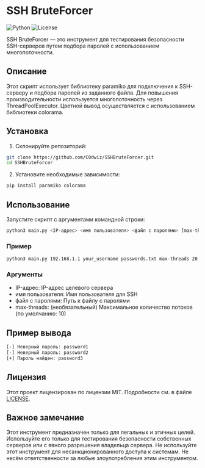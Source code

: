 # SSH BruteForcer

![Python](https://img.shields.io/badge/python-3.x-blue.svg)
![License](https://img.shields.io/badge/license-MIT-green.svg)

SSH BruteForcer — это инструмент для тестирования безопасности SSH-серверов путем подбора паролей с использованием многопоточности.

## Описание

Этот скрипт использует библиотеку paramiko для подключения к SSH-серверу и подбора паролей из заданного файла. Для повышения производительности используется многопоточность через ThreadPoolExecutor. Цветной вывод осуществляется с использованием библиотеки colorama.

## Установка

1. Склонируйте репозиторий:

```sh
git clone https://github.com/C0dwiz/SSHBruteForcer.git
cd SSHBruteForcer
```

2. Установите необходимые зависимости:

```sh
pip install paramiko colorama
```

## Использование

Запустите скрипт с аргументами командной строки:

```sh
python3 main.py <IP-адрес> <имя пользователя> <файл с паролями> [max-threads <количество потоков>]
```

### Пример

```sh
python3 main.py 192.168.1.1 your_username passwords.txt max-threads 20
```

### Аргументы

- IP-адрес: IP-адрес целевого сервера
- имя пользователя: Имя пользователя для SSH
- файл с паролями: Путь к файлу с паролями
- max-threads: (необязательный) Максимальное количество потоков (по умолчанию: 10)

## Пример вывода

```sh
[-] Неверный пароль: password1
[-] Неверный пароль: password2
[+] Пароль найден: password3
```

## Лицензия

Этот проект лицензирован по лицензии MIT. Подробности см. в файле [LICENSE](LICENSE).

## Важное замечание

Этот инструмент предназначен только для легальных и этичных целей. Используйте его только для тестирования безопасности собственных серверов или с явного разрешения владельца сервера. Не используйте этот инструмент для несанкционированного доступа к системам. Не несём ответственности за любые злоупотребления этим инструментом.
